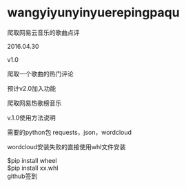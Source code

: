 # wangyiyunyinyuerepingpaqu
爬取网易云音乐的歌曲点评

2016.04.30

v1.0

爬取一个歌曲的热门评论


预计v2.0加入功能

爬取网易热歌榜音乐



v.1.0使用方法说明


需要的python包 requests，json，wordcloud

wordcloud安装失败的直接使用whl文件安装</br>

$pip install wheel</br>
$pip install xx.whl </br>
github签到



